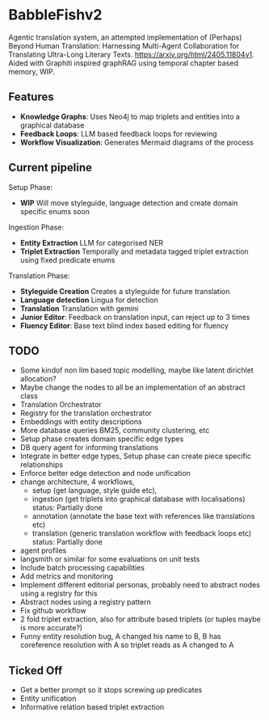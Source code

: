 # BabbleFishv2

Agentic translation system, an attempted implementation of (Perhaps) Beyond Human Translation: Harnessing Multi-Agent Collaboration for Translating Ultra-Long Literary Texts. https://arxiv.org/html/2405.11804v1. Aided with Graphiti inspired graphRAG using temporal chapter based memory, WIP.

## Features
- **Knowledge Graphs**: Uses Neo4j to map triplets and entities into a graphical database
- **Feedback Loops**: LLM based feedback loops for reviewing
- **Workflow Visualization**: Generates Mermaid diagrams of the process

## Current pipeline
Setup Phase:
- **WIP** Will move styleguide, language detection and create domain specific enums soon

Ingestion Phase:
- **Entity Extraction** LLM for categorised NER
- **Triplet Extraction** Temporally and metadata tagged triplet extraction using fixed predicate enums

Translation Phase:
- **Styleguide Creation** Creates a styleguide for future translation
- **Language detection** Lingua for detection
- **Translation** Translation with gemini
- **Junior Editor**: Feedback on translation input, can reject up to 3 times
- **Fluency Editor**: Base text blind index based editing for fluency

## TODO
- Some kindof non llm based topic modelling, maybe like latent dirichlet allocation?
- Maybe change the nodes to all be an implementation of an abstract class
- Translation Orchestrator
- Registry for the translation orchestrator
- Embeddings with entity descriptions
- More database queries BM25, community clustering, etc
- Setup phase creates domain specific edge types
- DB query agent for informing translations
- Integrate in better edge types, Setup phase can create piece specific relationships
- Enforce better edge detection and node unification
- change architecture, 4 workflows,
    - setup (get language, style guide etc), 
    - ingestion (get triplets into graphical database with localisations) status: Partially done
    - annotation (annotate the base text with references like translations etc)
    - translation (generic translation workflow with feedback loops etc) status: Partially done
- agent profiles 
- langsmith or similar for some evaluations on unit tests
- Include batch processing capabilities
- Add metrics and monitoring
- Implement different editorial personas, probably need to abstract nodes using a registry for this
- Abstract nodes using a registry pattern
- Fix github workflow
- 2 fold triplet extraction, also for attribute based triplets (or tuples maybe is more accurate?)
- Funny entity resolution bug, A changed his name to B, B has coreference resolution with A so triplet reads as A changed to A

## Ticked Off
- Get a better prompt so it stops screwing up predicates
- Entity unification
- Informative relation based triplet extraction
